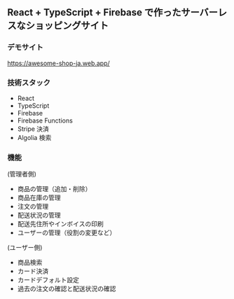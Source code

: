 ## React + TypeScript + Firebase で作ったサーバーレスなショッピングサイト

### デモサイト

https://awesome-shop-ja.web.app/

### 技術スタック

- React
- TypeScript
- Firebase
- Firebase Functions
- Stripe 決済
- Algolia 検索

### 機能

(管理者側)

- 商品の管理（追加・削除）
- 商品在庫の管理
- 注文の管理
- 配送状況の管理
- 配送先住所やインボイスの印刷
- ユーザーの管理（役割の変更など）

(ユーザー側)

- 商品検索
- カード決済
- カードデフォルト設定
- 過去の注文の確認と配送状況の確認
